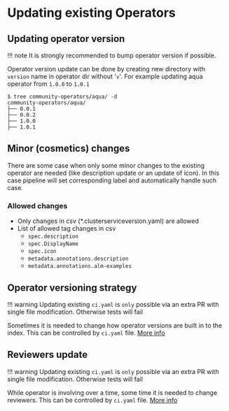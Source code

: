 # Updating existing Operators

## Updating operator version

!!! note
    It is strongly recommended to bump operator version if possible.

Operator version update can be done by creating new directory with `version` name in operator dir without '`v`'. For example updating aqua operator from `1.0.0` to `1.0.1`

```
$ tree community-operators/aqua/ -d
community-operators/aqua/
├── 0.0.1
├── 0.0.2
├── 1.0.0
├── 1.0.1
```



## Minor (cosmetics) changes

There are some case when only some minor changes to the existing operator are needed (like description update or an update of icon). In this case pipeline will set corresponding label and automatically handle such case.

### Allowed changes

- Only changes in csv (*.clusterserviceversion.yaml) are allowed
- List of allowed tag changes in csv
    - `spec.description`
    - `spec.DisplayName`
    - `spec.icon`
    - `metadata.annotations.description`
    - `metadata.annotations.alm-examples`

## Operator versioning strategy 

!!! warning
    Updating existing `ci.yaml` is `only` possible via an extra PR with single file modification. Otherwise tests will fail

Sometimes it is needed to change how operator versions are built in to the index. This can be controlled by `ci.yaml` file. [More info](./operator-ci-yaml.md#reviewers)

## Reviewers update

!!! warning
    Updating existing `ci.yaml` is `only` possible via an extra PR with single file modification. Otherwise tests will fail

While operator is involving over a time, some time it is needed to change reviewers. This can be controlled by `ci.yaml` file. [More info](./operator-ci-yaml.md#operator-versioning)





